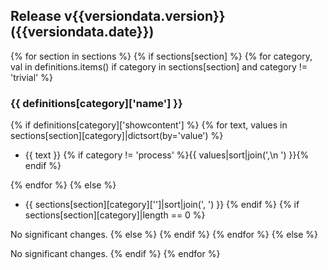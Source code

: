 ## Release v{{versiondata.version}} ({{versiondata.date}})
{% for section in sections %}
{% if sections[section] %}
{% for category, val in definitions.items() if category in sections[section] and category != 'trivial' %}

### {{ definitions[category]['name'] }}

{% if definitions[category]['showcontent'] %}
{% for text, values in sections[section][category]|dictsort(by='value') %}
- {{ text }} {% if category != 'process' %}{{ values|sort|join(',\n  ') }}{% endif %}

{% endfor %}
{% else %}
- {{ sections[section][category]['']|sort|join(', ') }}
{% endif %}
{% if sections[section][category]|length == 0 %}

No significant changes.
{% else %}
{% endif %}
{% endfor %}
{% else %}

No significant changes.
{% endif %}
{% endfor %}
